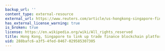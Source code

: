 ```yaml
---
backup_url: ''
content_type: external-resource
external_url: https://www.reuters.com/article/us-hongkong-singapore-fintech/hong-kong-singapore-to-link-up-trade-finance-blockchain-platforms-idUSKBN1CU0JY
has_external_license_warning: true
is_broken: true
license: https://en.wikipedia.org/wiki/All_rights_reserved
title: Hong Kong, Singapore to link up trade finance blockchain platforms
uid: 288bafc6-a3f5-4fed-8467-029585307305
---
```

